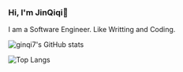 ### Hi, I'm JinQiqi👋

<!--
**ginqi7/ginqi7** is a ✨ _special_ ✨ repository because its `README.md` (this file) appears on your GitHub profile.


-->

I am a Software Engineer.
Like Writting and Coding.

![ginqi7's GitHub stats](https://github-readme-stats.vercel.app/api?username=ginqi7)

![Top Langs](https://github-readme-stats.vercel.app/api/top-langs/?username=ginqi7)

<!--RECENT_ACTIVITY:start-->

<!--RECENT_ACTIVITY:last_update-->
